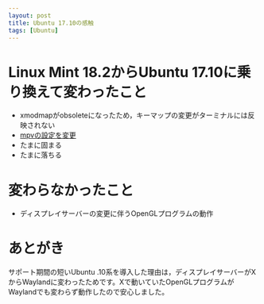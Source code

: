 ```yaml
---
layout: post
title: Ubuntu 17.10の感触
tags: [Ubuntu]
---
```


# Linux Mint 18.2からUbuntu 17.10に乗り換えて変わったこと

-   xmodmapがobsoleteになったため，キーマップの変更がターミナルには反映されない
-   [mpvの設定を変更](https://github.com/jamcha-aa/mpv.conf)
-   たまに固まる
-   たまに落ちる

# 変わらなかったこと

-   ディスプレイサーバーの変更に伴うOpenGLプログラムの動作

# あとがき

サポート期間の短いUbuntu .10系を導入した理由は，ディスプレイサーバーがXからWaylandに変わったためです。Xで動いていたOpenGLプログラムがWaylandでも変わらず動作したので安心しました。